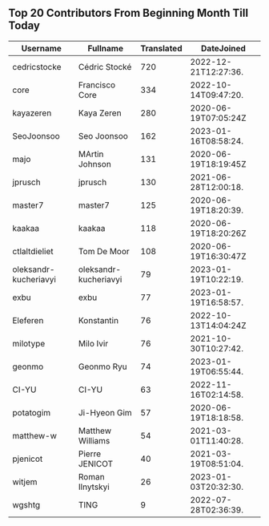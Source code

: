 ## Top 20 Contributors From Beginning Month Till Today ##
|Username|Fullname|Translated|DateJoined|
|--------|--------|----------|----------|
|cedricstocke|Cédric Stocké|720|2022-12-21T12:27:36.|
|core|Francisco Core|334|2022-10-14T09:47:20.|
|kayazeren|Kaya Zeren|280|2020-06-19T07:05:24Z|
|SeoJoonsoo|Seo Joonsoo|162|2023-01-16T08:58:24.|
|majo|MArtin Johnson|131|2020-06-19T18:19:45Z|
|jprusch|jprusch|130|2021-06-28T12:00:18.|
|master7|master7|125|2020-06-19T18:20:39.|
|kaakaa|kaakaa|118|2020-06-19T18:20:26Z|
|ctlaltdieliet|Tom De Moor|108|2020-06-19T16:30:47Z|
|oleksandr-kucheriavyi|oleksandr-kucheriavyi|79|2023-01-19T10:22:19.|
|exbu|exbu|77|2023-01-19T16:58:57.|
|Eleferen|Konstantin|76|2022-10-13T14:04:24Z|
|milotype|Milo Ivir|76|2021-10-30T10:27:42.|
|geonmo|Geonmo Ryu|74|2023-01-19T06:55:44.|
|CI-YU|CI-YU|63|2022-11-16T02:14:58.|
|potatogim|Ji-Hyeon Gim|57|2020-06-19T18:18:58.|
|matthew-w|Matthew Williams|54|2021-03-01T11:40:28.|
|pjenicot|Pierre JENICOT|40|2021-03-19T08:51:04.|
|witjem|Roman Ilnytskyi|26|2023-01-03T20:32:30.|
|wgshtg|TING|9|2022-07-28T02:36:39.|
